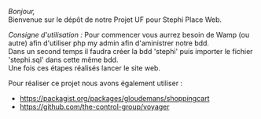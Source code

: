 _Bonjour,_  
Bienvenue sur le dépôt de notre Projet UF pour Stephi Place Web.  

*Consigne d'utilisation :* 
Pour commencer vous aurrez besoin de Wamp (ou autre) afin d'utiliser php my admin afin d'aministrer notre bdd.  
Dans un second temps il faudra créer la bdd 'stephi' puis importer le fichier 'stephi.sql' dans cette même bdd.  
Une fois ces étapes réalisés lancer le site web.  
 
Pour réaliser ce projet nous avons également utiliser :  
* https://packagist.org/packages/gloudemans/shoppingcart  
* https://github.com/the-control-group/voyager
